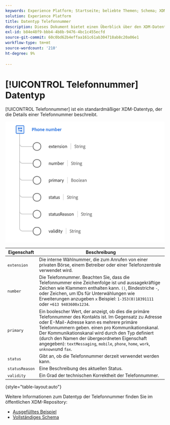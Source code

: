 ```yaml
---
keywords: Experience Platform; Startseite; beliebte Themen; Schema; XDM; Felder; Schemas; Schemas; Telefonnummer; xdm:phoneNumber; Datentyp; Datentyp; Datentyp;
solution: Experience Platform
title: Datentyp Telefonnummer
description: Dieses Dokument bietet einen Überblick über den XDM-Datentyp für Telefonnummern.
exl-id: b84e48f9-bbb4-4b8b-9476-4bc1c455ecfd
source-git-commit: 60c0bd62b4effaa161c61ab304718ab8c20a06e1
workflow-type: tm+mt
source-wordcount: '210'
ht-degree: 9%

---
```


# [!UICONTROL Telefonnummer] Datentyp

[!UICONTROL Telefonnummer] ist ein standardmäßiger XDM-Datentyp, der die Details einer Telefonnummer beschreibt.

<img src="../images/data-types/phone-number.png" width="600" /><br />

| Eigenschaft | Beschreibung |
| --- | --- |
| `extension` | Die interne Wählnummer, die zum Anrufen von einer privaten Börse, einem Betreiber oder einer Telefonzentrale verwendet wird. |
| `number` | Die Telefonnummer. Beachten Sie, dass die Telefonnummer eine Zeichenfolge ist und aussagekräftige Zeichen wie Klammern enthalten kann. `()`, Bindestriche `-`, oder Zeichen, um IDs für Unterwählungen wie Erweiterungen anzugeben `x` Beispiel: `1-353(0)18391111` oder `+613 9403600x1234`. |
| `primary` | Ein boolescher Wert, der anzeigt, ob dies die primäre Telefonnummer des Kontakts ist. Im Gegensatz zu Adresse oder E-Mail-Adresse kann es mehrere primäre Telefonnummern geben. einen pro Kommunikationskanal. Der Kommunikationskanal wird durch den Typ definiert (durch den Namen der übergeordneten Eigenschaft angegeben): `textMessaging`, `mobile`, `phone`, `home`, `work`, `unknown`und `fax`. |
| `status` | Gibt an, ob die Telefonnummer derzeit verwendet werden kann. |
| `statusReason` | Eine Beschreibung des aktuellen Status. |
| `validity` | Ein Grad der technischen Korrektheit der Telefonnummer. |

{style="table-layout:auto"}

Weitere Informationen zum Datentyp der Telefonnummer finden Sie im öffentlichen XDM-Repository:

* [Ausgefülltes Beispiel](https://github.com/adobe/xdm/blob/master/components/datatypes/demographic/phonenumber.example.1.json)
* [Vollständiges Schema](https://github.com/adobe/xdm/blob/master/components/datatypes/demographic/phonenumber.schema.json)
